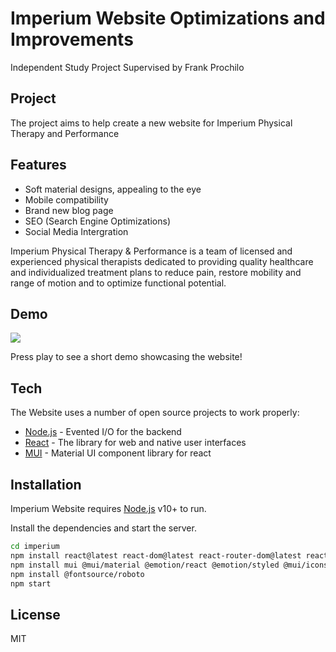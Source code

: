 # Imperium Website Optimizations and Improvements

Independent Study Project Supervised by Frank Prochilo

## Project
The project aims to help create a new website for Imperium Physical Therapy and Performance
## Features
- Soft material designs, appealing to the eye
- Mobile compatibility
- Brand new blog page 
- SEO (Search Engine Optimizations)
- Social Media Intergration

Imperium Physical Therapy & Performance is a team of licensed and experienced physical therapists dedicated to providing quality healthcare and individualized treatment plans to reduce pain, restore mobility and range of motion and to optimize functional potential.


## Demo

[![](https://markdown-videos-api.jorgenkh.no/youtube/cnOIXswfK_k)](https://youtu.be/cnOIXswfK_k)

Press play to see a short demo showcasing the website!

## Tech

The Website uses a number of open source projects to work properly:

- [Node.js] - Evented I/O for the backend
- [React] - The library for web and native user interfaces
- [MUI] - Material UI component library for react


## Installation

Imperium Website requires [Node.js](https://nodejs.org/) v10+ to run.

Install the dependencies and start the server.

```sh
cd imperium
npm install react@latest react-dom@latest react-router-dom@latest react-helmet-async
npm install mui @mui/material @emotion/react @emotion/styled @mui/icons-material @mui/lab
npm install @fontsource/roboto
npm start
```
## License

MIT

[//]: # (These are reference links used in the body of this note and get stripped out when the markdown processor does its job. There is no need to format nicely because it shouldn't be seen. Thanks SO - http://stackoverflow.com/questions/4823468/store-comments-in-markdown-syntax)


   [Node.js]: <http://nodejs.org>
   [React]: <https://react.dev>
   [MUI]: <https://mui.com>
